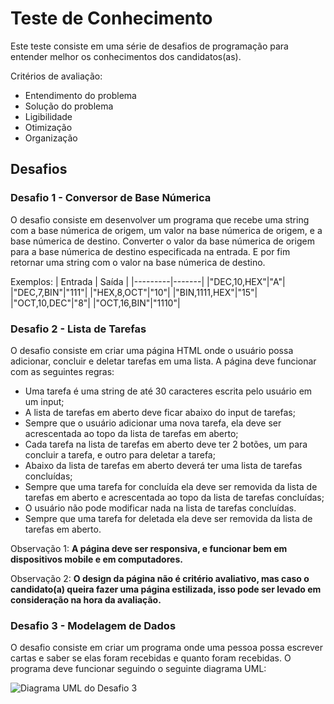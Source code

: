 # Teste de Conhecimento

Este teste consiste em uma série de desafios de programação para entender melhor os conhecimentos dos candidatos(as).

Critérios de avaliação:

* Entendimento do problema
* Solução do problema
* Ligibilidade
* Otimização
* Organização

## Desafios

### Desafio 1 - Conversor de Base Númerica

O desafio consiste em desenvolver um programa que recebe uma string com a base númerica de origem, um valor na base númerica de origem, e a base númerica de destino. Converter o valor da base númerica de origem para a base númerica de destino especificada na entrada. E por fim retornar uma string com o valor na base númerica de destino.

Exemplos:
| Entrada | Saída |
|---------|-------|
|"DEC,10,HEX"|"A"|
|"DEC,7,BIN"|"111"|
|"HEX,8,OCT"|"10"|
|"BIN,1111,HEX"|"15"|
|"OCT,10,DEC"|"8"|
|"OCT,16,BIN"|"1110"|

### Desafio 2 - Lista de Tarefas

O desafio consiste em criar uma página HTML onde o usuário possa adicionar, concluir e deletar tarefas em uma lista. A página deve funcionar com as seguintes regras:

* Uma tarefa é uma string de até 30 caracteres escrita pelo usuário em um input;
* A lista de tarefas em aberto deve ficar abaixo do input de tarefas;
* Sempre que o usuário adicionar uma nova tarefa, ela deve ser acrescentada ao topo da lista de tarefas em aberto;
* Cada tarefa na lista de tarefas em aberto deve ter 2 botões, um para concluir a tarefa, e outro para deletar a tarefa;
* Abaixo da lista de tarefas em aberto deverá ter uma lista de tarefas concluídas;
* Sempre que uma tarefa for concluída ela deve ser removida da lista de tarefas em aberto e acrescentada ao topo da lista de tarefas concluídas;
* O usuário não pode modificar nada na lista de tarefas concluídas.
* Sempre que uma tarefa for deletada ela deve ser removida da lista de tarefas em aberto.

Observação 1: **A página deve ser responsiva, e funcionar bem em dispositivos mobile e em computadores.**

Observação 2: **O design da página não é critério avaliativo, mas caso o candidato(a) queira fazer uma página estilizada, isso pode ser levado em consideração na hora da avaliação.**

### Desafio 3 - Modelagem de Dados

O desafio consiste em criar um programa onde uma pessoa possa escrever cartas e saber se elas foram recebidas e quanto foram recebidas. O programa deve funcionar seguindo o seguinte diagrama UML:

![Diagrama UML do Desafio 3](https://raw.githubusercontent.com/cloudgedti/teste_de_conhecimento/main/diagrama_uml_d3.png)
